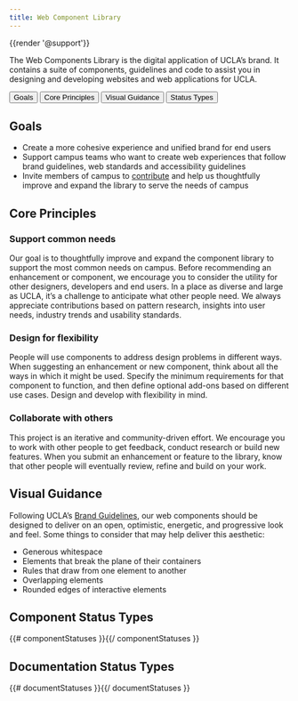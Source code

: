 ```yaml
---
title: Web Component Library
---
```

{{render '@support'}}

The Web Components Library is the digital application of UCLA’s brand. It contains a suite of components, guidelines and code to assist you in designing and developing websites and web applications for UCLA.

<div class="tabs">
<div role="tablist" aria-label="content-tabs">
  <!-- Button One -->
  <button id="panel-01" class="btn tablinks" role="tab" aria-selected="true" aria-controls="panel-01-tab">
    Goals
  </button>
  <!-- Button Two -->
  <button id="panel-02" class="btn tablinks" role="tab" aria-selected="false" aria-controls="panel-02-tab" tabindex="-1">
    Core Principles
  </button>
  <!-- Button Three -->
  <button id="panel-03" class="btn tablinks" role="tab" aria-selected="false" aria-controls="panel-03-tab" tabindex="-1">
    Visual Guidance
  </button>
  <!-- Button Four -->
  <button id="panel-04" class="btn tablinks" role="tab" aria-selected="false" aria-controls="panel-04-tab" tabindex="-1">
    Status Types
  </button>
</div>

<!--Panel One -->
<div id="panel-01-tab" tabindex="0" role="tabpanel" aria-labelledby="panel-01" class="tabcontent">

<h2>Goals</h2>

- Create a more cohesive experience and unified brand for end users
- Support campus teams who want to create web experiences that follow brand guidelines, web standards and accessibility guidelines
- Invite members of campus to [contribute](/build/%!CurrentVersion%!/docs/contribute.html) and help us thoughtfully improve and expand the library to serve the needs of campus

</div>

<!--Panel Two -->
<div id="panel-02-tab" tabindex="0" role="tabpanel" aria-labelledby="panel-02" class="tabcontent">

<h2>Core Principles</h2>

<h3>Support common needs</h3>
Our goal is to thoughtfully improve and expand the component library to support the most common needs on campus. Before recommending an enhancement or component, we encourage you to consider the utility for other designers, developers and end users. In a place as diverse and large as UCLA, it’s a challenge to anticipate what other people need. We always appreciate contributions based on pattern research, insights into user needs, industry trends and usability standards.

<h3>Design for flexibility</h3>
People will use components to address design problems in different ways. When suggesting an enhancement or new component, think about all the ways in which it might be used. Specify the minimum requirements for that component to function, and then define optional add-ons based on different use cases. Design and develop with flexibility in mind.

<h3>Collaborate with others</h3>
This project is an iterative and community-driven effort. We encourage you to work with other people to get feedback, conduct research or build new features. When you submit an enhancement or feature to the library, know that other people will eventually review, refine and build on your work.
</div>

<!--Panel Three -->
<div id="panel-03-tab" tabindex="0" role="tabpanel" aria-labelledby="panel-03" class="tabcontent">

<h2>Visual Guidance</h2>

Following UCLA’s [Brand Guidelines](https://brand.ucla.edu/), our web components should be designed to deliver on an open, optimistic, energetic, and progressive look and feel. Some things to consider that may help deliver this aesthetic:

- Generous whitespace
- Elements that break the plane of their containers
- Rules that draw from one element to another
- Overlapping elements
- Rounded edges of interactive elements

</div>

<!--Panel Four -->
<div id="panel-04-tab" tabindex="0" role="tabpanel" aria-labelledby="panel-04" class="tabcontent">

<h2>Component Status Types</h2>

{{# componentStatuses }}{{/ componentStatuses }}

<h2>Documentation Status Types</h2>

{{# documentStatuses }}{{/ documentStatuses }}

</div>

</div>
